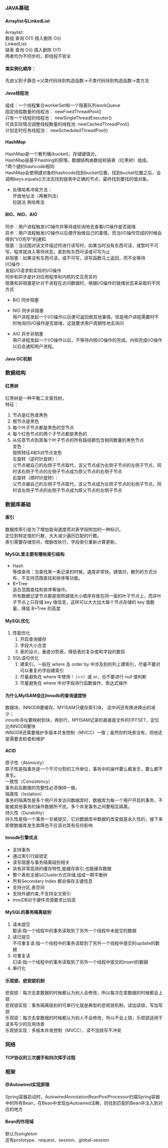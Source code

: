 ### JAVA基础
#### Arraylist与LinkedList
Arraylist:  
数组 查询 O(1) 插入删除 O(i)  
LinkedList:  
链表 查询 O(i) 插入删除 O(1)  
两者均为不同步的，即线程不安全  

#### 类实例化顺序：
先由父到子静态->父类代码块到构造函数->子类代码块到构造函数->类方法  

#### Java线程池
组成：一个线程集合workerSet和一个阻塞队列workQueue  
固定线程数量的线程池： newFixedThreadPool()  
只有一个线程的线程池： newSingleThreadExecutor()  
可具实际情况调整线程数量的线程池: newCachedThreadPool()  
计划定时任务线程池： newScheduledThreadPool()  

#### HashMap
HashMap是一个散列桶(bucket)，存储键值对。  
HashMap是基于hashing的原理。数据结构由数组和链表（红黑树）组成。  
\*两个键的hashcode相同:  
HashMap会使用键对象的hashcode找到bucket位置，找到bucket位置之后，会调用keys.equals()方法去找到链表中正确的节点，最终找到要找的值对象。  
 - 处理哈希冲突方法：  
开放地址法（再散列法）  
拉链法
再哈希法  

#### BIO、NIO、AIO
同步：用户进程触发I/O操作并等待或轮询地去查看I/O操作是否就绪  
异步：用户进程触发I/O操作以后便开始做自己的事情，而当I/O操作完成的时候会得到“I/O完毕”的通知  
阻塞：当试图对该文件描述符进行读写时，如果当时没有东西可读，或暂时不可写，程序就进入等待状态，直到有东西可读或可写为止  
非阻塞：如果没有东西可读，或不可写，读写函数马上返回，而不会等待  
I/O操作：  
发起I/O请求和实际的I/O操作  
同步和异步是针对应用程序和内核的交互而言的  
阻塞和非阻塞是针对于进程在访问数据时，根据I/O操作的就绪状态来采取的不同方式  
- BIO 同步阻塞  
    
- NIO 同步非阻塞  
    用户进程发起一个I/O操作以后便可返回做其他事情，但是用户进程需要时不时地询问I/O操作是否就绪，这就要求用户周期性地去询问  
- AIO 异步非阻塞  
    用户进程发起一个I/O操作以后，不等待内核I/O操作的完成，内核完成I/O操作以后会通知用户进程。  

#### Java GC机制

### 数据结构
#### 红黑树
红黑树是一种平衡二叉查找树。  
特征：  
1. 节点是红色或黑色  
2. 根节点是黑色  
3. 每个叶子节点都是黑色的空节点  
4. 每个红色节点的两个子节点都是黑色的  
5. 从任意节点到其每个叶子节点的所有路径都包含相同数量的黑色节点  
变色：  
按照特征4和5对节点变色  
左旋转（逆时针旋转）：  
父节点被自己的右侧子节点取代，该父节点成为右侧子节点的左侧子节点，同时该右侧子节点的左侧子节点成为原父节点的右侧子节点  
右旋转（顺时针旋转）：  
父节点被自己的左侧子节点取代，该父节点成为左侧子节点的右侧子节点，同时该左侧子节点的右侧子节点成为原父节点的左侧子节点  

### 数据库基础
#### 索引
数据库索引是为了增加查询速度而对表字段附加的一种标识。  
定位到特定值的行数，大大减少遍历匹配的行数。  
索引需要存储空间，增删改执行，字段索引重新计算更新。  

#### MySQL里主要有哪些索引结构
- Hash  
    等值查询：当查找某一条记录的时候，速度非常快。键值对，散列的方式分布，不支持范围查找和排序等功能。  
- B+Tree  
    适合范围查找和排序等操作。  
    所有数据记录节点都是按照键值大小顺序存放在同一层的叶子节点上，而非叶子节点上只存储 key  值信息，这样可以大大加大每个节点存储的 key 值数量，降低 B+Tree 的高度  

#### MySQL优化
1. 性能优化  
    1. 开启查询缓存  
    2. 字段大小合宜  
    3. 表的设计。垂直分割表，降低表的复杂度和字段的数目  
2. SQL语句优化  
    1. 建索引。一般在 where 及 order by 中涉及到的列上建索引，尽量不要对可以重复的字段建索引  
    2. 尽量避免在 where 中使用 !（<>）或 or，也不要进行 null 值判断  
    3. 尽量避免在 where 中对字段进行函数操作、表达式操作  

#### 为什么MyISAM会比Innodb的查询速度快
数据块，INNODB要缓存，MYISAM只缓存索引块，  这中间还有换进换出的减少；  
innodb寻址要映射到块，再到行，MYISAM记录的直接是文件的OFFSET，定位比INNODB要快  
INNODB还需要维护多版本并发控制（MVCC）一致；虽然你的场景没有，但他还是需要去检查和维护  

#### ACID
原子性（Atomicity）  
原子性是指事务是一个不可分割的工作单位，事务中的操作要么都发生，要么都不发生。  
一致性（Consistency）  
事务前后数据的完整性必须保持一致。  
隔离性（Isolation）  
事务的隔离性是多个用户并发访问数据库时，数据库为每一个用户开启的事务，不能被其他事务的操作数据所干扰，多个并发事务之间要相互隔离。  
持久性（Durability）  
持久性是指一个事务一旦被提交，它对数据库中数据的改变就是永久性的，接下来即使数据库发生故障也不应该对其有任何影响  

#### Innodb引擎优点  
- 支持事务  
- 通过索引行级锁定  
- 读写阻塞与事务隔离级别相关  
- 具有非常高效的缓存特性,能缓存索引,也能缓存数据  
- 整个表和主键以Cluster方式存储,组成一颗平衡树  
- 所有Secondary Index 都会保存主键信息  
- 支持分区,表空间  
- 支持外键约束,不支持全文索引  
- InnoDB对于硬件资源要求比较高

#### MySQL的事务隔离级别  
1. 读未提交  
    脏读:指一个线程中的事务读取到了另外一个线程中未提交的数据  
2. 读已提交  
    不可重复读:指一个线程中的事务读取到了另外一个线程中提交的update的数据  
3. 可重复读  
    幻读:指一个线程中的事务读取到了另外一个线程中提交的insert的数据  
4. 串行化  

#### 乐观锁、悲观锁机制
悲观锁：每次去拿数据的时候都认为别人会修改，所以每次在拿数据的时候都会上锁  
悲观锁实现：事务隔离级别的可串行化就是典型的悲观锁机制，读加读锁，写加写锁  
乐观锁：每次去拿数据的时候都认为别人不会修改，所以不会上锁，乐观锁适用于读多写少的应用场景  
乐观锁实现：多版本并发控制（MVCC），读不加锁写不冲突   

### 网络
#### TCP协议的三次握手和四次挥手过程

### 框架
#### @Autowired实现原理
Spring容器启动时，AutowiredAnnotationBeanPostProcessor扫描Spring容器中的所有Bean，在Bean中发现@Autowired注解，则找到匹配的Bean并注入到对应的地方
#### Bean的作用域
默认为singleton  
还有prototype、request、session、global-session  


